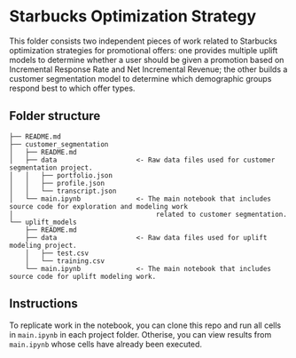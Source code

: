 # Starbucks Optimization Strategy

This folder consists two independent pieces of work related to Starbucks optimization strategies for promotional offers: 
one provides multiple uplift models to determine whether a user should be given a promotion based on Incremental Response 
Rate and Net Incremental Revenue; the other builds a customer segmentation model to determine which demographic groups 
respond best to which offer types. 

## Folder structure
```
├── README.md               
├── customer_segmentation
│   ├── README.md
│   ├── data                    <- Raw data files used for customer segmentation project.
│   │   ├── portfolio.json
│   │   ├── profile.json
│   │   └── transcript.json
│   └── main.ipynb              <- The main notebook that includes source code for exploration and modeling work 
│                                    related to customer segmentation.
└── uplift_models
    ├── README.md
    ├── data                    <- Raw data files used for uplift modeling project.
    │   ├── test.csv
    │   └── training.csv
    └── main.ipynb              <- The main notebook that includes source code for uplift modeling work.

```
## Instructions
To replicate work in the notebook, you can clone this repo and run all cells in `main.ipynb` in each project folder.
Otherise, you can view results from `main.ipynb` whose cells have already been executed.

